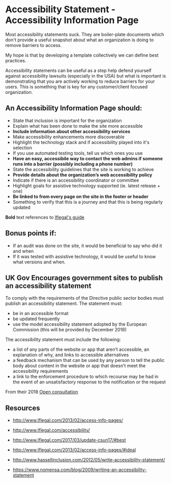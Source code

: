 # Accessibility Statement - Accessibility Information Page

Most accessibility statements suck.  They are boiler-plate documents which don't provide a useful snapshot about what an organization is doing to remove barriers to access. 

My hope is that by developing a template collectively we can define best practices. 

Accessibility statements can be useful as a step help defend yourself against accessibility lawsuits (especially in the USA) but what is important is demonstrating that you are actively working to reduce barriers for your users.  This is something that is key for any customer/client focused organization. 


## An Accessibility Information Page should:
- State that inclusion is important for the organization
- Explain what has been done to make the site more accessible
- **Include information about other accessibility services**
- Make accessibility enhancements more discoverable
- Highlight the technology stack and if accessibility played into it's selection
- If you use automated testing tools, tell us which ones you use
- **Have an easy, accessibile way to contact the web admins if someone runs into a barrier (possibly including a phone number)**
- State the accessibility guidelines that the site is working to achieve
- **Provide details about the organization’s web accessibility policy**
- Indicate if there is an accessibility coordinator or committee
- Highlight goals for assistive technology supported (ie. latest release + one)
- **Be linked to from every page on the site in the footer or header**
- Something to verify that this is a journey and that this is being regularly updated

**Bold** text references to [lflegal's guide](http://www.lflegal.com/2013/02/access-info-pages/#ideal)


## Bonus points if:
- If an audit was done on the site, it would be beneficial to say who did it and when
- If it was tested with assistive technology, it would be useful to know what versions and when.


## UK Gov Encourages government sites to publish an accessibility statement

To comply with the requirements of the Directive public sector bodies must publish an accessibility statement. The statement must:
   - be in an accessible format
   - be updated frequently
   - use the model accessibility statement adopted by the European Commission (this will be provided by December 2018)

The accessibility statement must include the following:
   - a list of any parts of the website or app that aren’t accessible, an explanation of why, and links to accessible alternatives
   - a feedback mechanism that can be used by any person to tell the public body about content in the website or app that doesn’t meet the accessibility requirements
   - a link to the enforcement procedure to which recourse may be had in the event of an unsatisfactory response to the notification or the request

From their 2018 [Open consultation](https://www.gov.uk/government/consultations/accessibility-of-public-sector-websites-and-apps-new-duties-and-regulations/consultation-information-and-questions#publish-an-accessibility-statement)


## Resources
- http://www.lflegal.com/2013/02/access-info-pages/
- http://www.lflegal.com/accessibility/
- http://www.lflegal.com/2017/03/update-csun17/#best
- http://www.lflegal.com/2013/02/access-info-pages/#ideal

- http://www.hassellinclusion.com/2012/05/write-accessibility-statement/
- https://www.nomensa.com/blog/2009/writing-an-accessibility-statement
